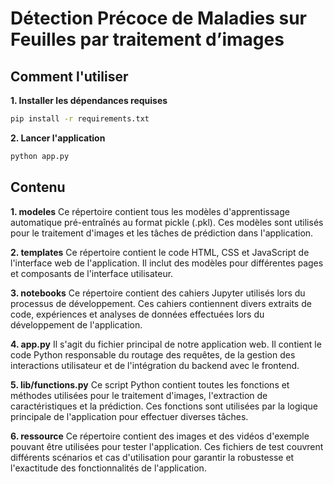 # Détection Précoce de Maladies sur Feuilles par traitement d’images

## Comment l'utiliser

**1. Installer les dépendances requises**
```bash
pip install -r requirements.txt
```

**2. Lancer l'application**
```bash
python app.py
```

## Contenu

**1. modeles**
Ce répertoire contient tous les modèles d'apprentissage automatique pré-entraînés au format pickle (.pkl). Ces modèles sont utilisés pour le traitement d'images et les tâches de prédiction dans l'application.

**2. templates**
Ce répertoire contient le code HTML, CSS et JavaScript de l'interface web de l'application. Il inclut des modèles pour différentes pages et composants de l'interface utilisateur.

**3. notebooks**
Ce répertoire contient des cahiers Jupyter utilisés lors du processus de développement. Ces cahiers contiennent divers extraits de code, expériences et analyses de données effectuées lors du développement de l'application.

**4. app.py**
Il s'agit du fichier principal de notre application web. Il contient le code Python responsable du routage des requêtes, de la gestion des interactions utilisateur et de l'intégration du backend avec le frontend.

**5. lib/functions.py**
Ce script Python contient toutes les fonctions et méthodes utilisées pour le traitement d'images, l'extraction de caractéristiques et la prédiction. Ces fonctions sont utilisées par la logique principale de l'application pour effectuer diverses tâches.

**6. ressource**
Ce répertoire contient des images et des vidéos d'exemple pouvant être utilisées pour tester l'application. Ces fichiers de test couvrent différents scénarios et cas d'utilisation pour garantir la robustesse et l'exactitude des fonctionnalités de l'application.
